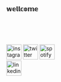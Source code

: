 ### 𝕨𝕖𝕝𝕝𝕔𝕠𝕞𝕖
ㅤㅤㅤㅤㅤㅤㅤㅤㅤㅤㅤㅤㅤㅤㅤㅤㅤㅤㅤㅤㅤ



ㅤㅤㅤㅤㅤㅤㅤㅤㅤㅤ





[<img src='https://cdn.jsdelivr.net/npm/simple-icons@3.0.1/icons/instagram.svg' alt='instagram' height='40'>](https://www.instagram.com/ssofiaavila/)  [<img src='https://cdn.jsdelivr.net/npm/simple-icons@3.0.1/icons/twitter.svg' alt='twitter' height='40'>](https://twitter.com/ssofiaavila)  [<img src='https://cdn.jsdelivr.net/npm/simple-icons@3.0.1/icons/spotify.svg' alt='spotify' height='40'>](https://open.spotify.com/user/sxfxx_?si=d9db17bae4c94d63)  
[<img src='https://cdn.jsdelivr.net/npm/simple-icons@3.13.0/icons/linkedin.svg' alt='linkedin' height='40'>](https://www.linkedin.com/in/sofia-avila-867118200/)

